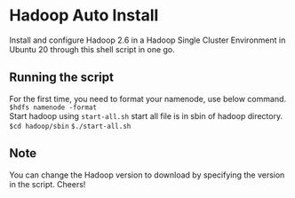 # Hadoop Auto Install
Install and configure Hadoop 2.6 in a Hadoop Single Cluster Environment in Ubuntu 20 through this shell script in one go. 
## Running the script
For the first time, you need to format your namenode, use below command. 
```$hdfs namenode -format```  
Start hadoop using 
```start-all.sh``` 
start all file is in sbin of hadoop directory. 
```$cd hadoop/sbin```
```$./start-all.sh```
## Note
You can change the Hadoop version to download by specifying the version in the script.
Cheers!
